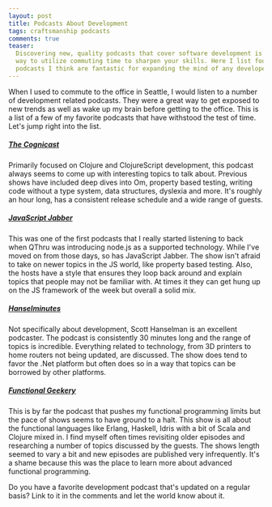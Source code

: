 ```yaml
---
layout: post
title: Podcasts About Development
tags: craftsmanship podcasts
comments: true
teaser:
  Discovering new, quality podcasts that cover software development is a great
  way to utilize commuting time to sharpen your skills. Here I list four
  podcasts I think are fantastic for expanding the mind of any developer.
---
```

When I used to commute to the office in Seattle, I would listen to a number of
development related podcasts. They were a great way to get exposed to new
trends as well as wake up my brain before getting to the office. This is a list
of a few of my favorite podcasts that have withstood the test of time. Let's jump
right into the list.

##### [The Cognicast][cognicast]

Primarily focused on Clojure and ClojureScript development, this podcast always
seems to come up with interesting topics to talk about. Previous shows have
included deep dives into Om, property based testing, writing code without a
type system, data structures, dyslexia and more. It's roughly an hour long, has
a consistent release schedule and a wide range of guests.

##### [JavaScript Jabber][js-jabber]

This was one of the first podcasts that I really started listening to back when
QThru was introducing node.js as a supported technology. While I've moved on from
those days, so has JavaScript Jabber. The show isn't afraid to take on newer
topics in the JS world, like property based testing. Also, the hosts have a style
that ensures they loop back around and explain topics that people may not be
familiar with. At times it they can get hung up on the JS framework of the week
but overall a solid mix.

##### [Hanselminutes][hanselminutes]

Not specifically about development, Scott Hanselman is an excellent podcaster.
The podcast is consistently 30 minutes long and the range of topics is incredible.
Everything related to technology, from 3D printers to home routers not being
updated, are discussed. The show does tend to favor the .Net platform but often
does so in a way that topics can be borrowed by other platforms.

##### [Functional Geekery][fn-geekery]

This is by far the podcast that pushes my functional programming limits but the
pace of shows seems to have ground to a halt. This show is all about the functional
languages like Erlang, Haskell, Idris with a bit of Scala and Clojure mixed in.
I find myself often times revisiting older episodes and researching a number of
topics discussed by the guests. The shows length seemed to vary a bit and new
episodes are published very infrequently. It's a shame because this was the place
to learn more about advanced functional programming.

Do you have a favorite development podcast that's updated on a regular basis?
Link to it in the comments and let the world know about it.

[cognicast]: http://blog.cognitect.com/cognicast/
[js-jabber]: http://devchat.tv/js-jabber/
[hanselminutes]: http://hanselminutes.com/
[fn-geekery]: http://www.functionalgeekery.com/
